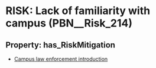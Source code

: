 # RISK: __Lack of familiarity with campus__ (PBN__Risk_214)

## Property: has_RiskMitigation

* [Campus law enforcement introduction](PBN__RiskMitigation_256)

